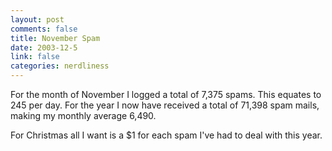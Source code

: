 ```yaml
--- 
layout: post
comments: false
title: November Spam
date: 2003-12-5
link: false
categories: nerdliness
---
```

For the month of November I logged a total of 7,375 spams. This equates to 245 per day. For the year I now have received a total of 71,398 spam mails, making my monthly average 6,490.

For Christmas all I want is a $1 for each spam I've had to deal with this year.
